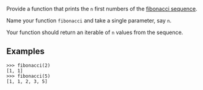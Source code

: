 Provide a function that prints the `n` first numbers of the [fibonacci
sequence](https://en.wikipedia.org/wiki/Fibonacci_number).

Name your function `fibonacci` and take a single parameter, say `n`.

Your function should return an iterable of `n` values from the sequence.


## Examples

```pycon
>>> fibonacci(2)
[1, 1]
>>> fibonacci(5)
[1, 1, 2, 3, 5]
```
